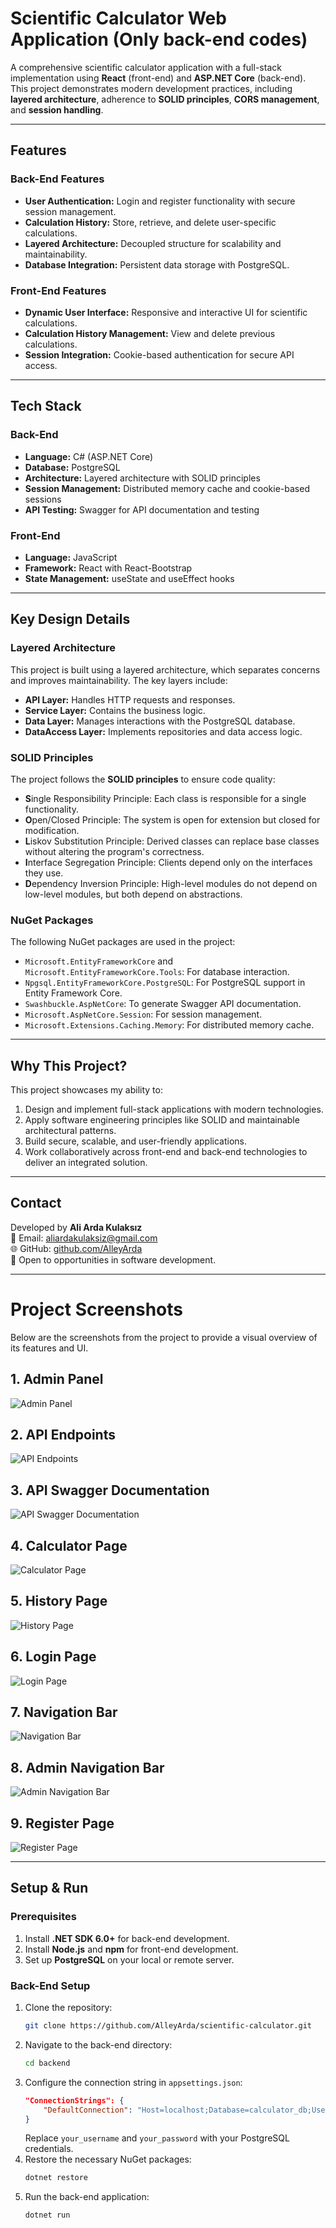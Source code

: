 
# Scientific Calculator Web Application (Only back-end codes)

A comprehensive scientific calculator application with a full-stack implementation using **React** (front-end) and **ASP.NET Core** (back-end). This project demonstrates modern development practices, including **layered architecture**, adherence to **SOLID principles**, **CORS management**, and **session handling**.

---

## Features

### Back-End Features
- **User Authentication:** Login and register functionality with secure session management.
- **Calculation History:** Store, retrieve, and delete user-specific calculations.
- **Layered Architecture:** Decoupled structure for scalability and maintainability.
- **Database Integration:** Persistent data storage with PostgreSQL.

### Front-End Features
- **Dynamic User Interface:** Responsive and interactive UI for scientific calculations.
- **Calculation History Management:** View and delete previous calculations.
- **Session Integration:** Cookie-based authentication for secure API access.

---

## Tech Stack

### Back-End
- **Language:** C# (ASP.NET Core)
- **Database:** PostgreSQL
- **Architecture:** Layered architecture with SOLID principles
- **Session Management:** Distributed memory cache and cookie-based sessions
- **API Testing:** Swagger for API documentation and testing

### Front-End
- **Language:** JavaScript
- **Framework:** React with React-Bootstrap
- **State Management:** useState and useEffect hooks

---

## Key Design Details

### Layered Architecture
This project is built using a layered architecture, which separates concerns and improves maintainability. The key layers include:
- **API Layer:** Handles HTTP requests and responses.
- **Service Layer:** Contains the business logic.
- **Data Layer:** Manages interactions with the PostgreSQL database.
- **DataAccess Layer:** Implements repositories and data access logic.

### SOLID Principles
The project follows the **SOLID principles** to ensure code quality:
- **S**ingle Responsibility Principle: Each class is responsible for a single functionality.
- **O**pen/Closed Principle: The system is open for extension but closed for modification.
- **L**iskov Substitution Principle: Derived classes can replace base classes without altering the program's correctness.
- **I**nterface Segregation Principle: Clients depend only on the interfaces they use.
- **D**ependency Inversion Principle: High-level modules do not depend on low-level modules, but both depend on abstractions.

### NuGet Packages
The following NuGet packages are used in the project:
- `Microsoft.EntityFrameworkCore` and `Microsoft.EntityFrameworkCore.Tools`: For database interaction.
- `Npgsql.EntityFrameworkCore.PostgreSQL`: For PostgreSQL support in Entity Framework Core.
- `Swashbuckle.AspNetCore`: To generate Swagger API documentation.
- `Microsoft.AspNetCore.Session`: For session management.
- `Microsoft.Extensions.Caching.Memory`: For distributed memory cache.

---

## Why This Project?

This project showcases my ability to:
1. Design and implement full-stack applications with modern technologies.
2. Apply software engineering principles like SOLID and maintainable architectural patterns.
3. Build secure, scalable, and user-friendly applications.
4. Work collaboratively across front-end and back-end technologies to deliver an integrated solution.

---

## Contact

Developed by **Ali Arda Kulaksız**  
📧 Email: aliardakulaksiz@gmail.com  
🌐 GitHub: [github.com/AlleyArda](https://github.com/AlleyArda)  
📍 Open to opportunities in software development.

---

# Project Screenshots

Below are the screenshots from the project to provide a visual overview of its features and UI.

## 1. Admin Panel
![Admin Panel](assets/adminpanel.png)

## 2. API Endpoints
![API Endpoints](assets/api.png)

## 3. API Swagger Documentation
![API Swagger Documentation](assets/apiswagger.png)

## 4. Calculator Page
![Calculator Page](assets/calculate.png)

## 5. History Page
![History Page](assets/history.png)

## 6. Login Page
![Login Page](assets/login.png)

## 7. Navigation Bar
![Navigation Bar](assets/nav.png)

## 8. Admin Navigation Bar
![Admin Navigation Bar](assets/navadmin.png)

## 9. Register Page
![Register Page](assets/register.png)

---

## Setup & Run

### Prerequisites
1. Install **.NET SDK 6.0+** for back-end development.
2. Install **Node.js** and **npm** for front-end development.
3. Set up **PostgreSQL** on your local or remote server.

### Back-End Setup
1. Clone the repository:
   ```bash
   git clone https://github.com/AlleyArda/scientific-calculator.git
   ```
2. Navigate to the back-end directory:
   ```bash
   cd backend
   ```
3. Configure the connection string in `appsettings.json`:
   ```json
   "ConnectionStrings": {
       "DefaultConnection": "Host=localhost;Database=calculator_db;Username=your_username;Password=your_password"
   }
   ```
   Replace `your_username` and `your_password` with your PostgreSQL credentials.
4. Restore the necessary NuGet packages:
   ```bash
   dotnet restore
   ```
5. Run the back-end application:
   ```bash
   dotnet run
   ```
